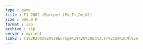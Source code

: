 ```yaml
---
type : game
title : F1 2002 (Europe) (En,Fr,De,Nl)
size : 366.9 M
format : iso
archive : zip
server : myrient
link2 : F1%202002%20%28Europe%29%20%28En%2CFr%2CDe%2CNl%29
---
```

